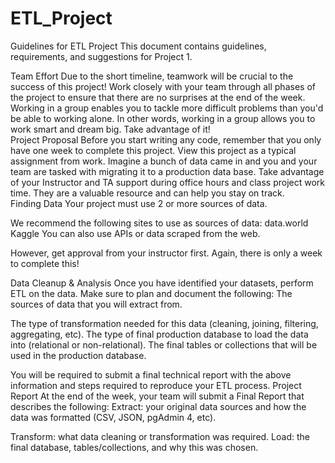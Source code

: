 # ETL_Project
Guidelines for ETL Project This document contains guidelines, requirements, and suggestions for Project 1.  

Team Effort Due to the short timeline, teamwork will be crucial to the success of this project! Work closely with your team through all phases of the project to ensure that there are no surprises at the end of the week. 
Working in a group enables you to tackle more difficult problems than you'd be able to working alone. In other words, working in a group allows you to work smart and dream big. Take advantage of it!  
Project Proposal Before you start writing any code, remember that you only have one week to complete this project. 
View this project as a typical assignment from work. Imagine a bunch of data came in and you and your team are tasked with migrating it to a production data base. 
Take advantage of your Instructor and TA support during office hours and class project work time. They are a valuable resource and can help you stay on track.  
Finding Data Your project must use 2 or more sources of data. 

We recommend the following sites to use as sources of data:   data.world   Kaggle   You can also use APIs or data scraped from the web. 

However, get approval from your instructor first. Again, there is only a week to complete this!  

Data Cleanup &amp; Analysis Once you have identified your datasets, perform ETL on the data. Make sure to plan and document the following:   The sources of data that you will extract from.   

The type of transformation needed for this data (cleaning, joining, filtering, aggregating, etc).   The type of final production database to load the data into (relational or non-relational).   The final tables or collections that will be used in the production database.   

You will be required to submit a final technical report with the above information and steps required to reproduce your ETL process.  Project Report At the end of the week, your team will submit a Final Report that describes the following:   Extract: your original data sources and how the data was formatted (CSV, JSON, pgAdmin 4, etc).   

Transform: what data cleaning or transformation was required.   Load: the final database, tables/collections, and why this was chosen.

